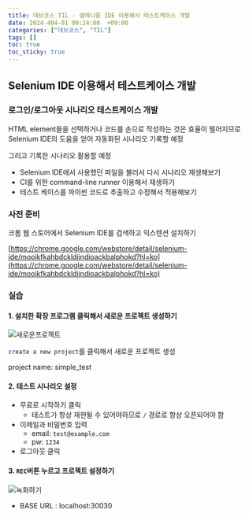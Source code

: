 ```yaml
---
title: 데브코스 TIL - 셀레니움 IDE 이용해서 테스트케이스 개발
date: 2024-404-01 09:24:00  +09:00
categories: ["데브코스", "TIL"]
tags: []
toc: true
toc_sticky: true
---
```


## Selenium IDE 이용해서 테스트케이스 개발

### 로그인/로그아웃 시나리오 테스트케이스 개발

HTML element들을 선택하거나 코드를 손으로 작성하는 것은 효율이 떨어지므로 Selenium IDE의 도움을 얻어 자동화된 시나리오 기록할 예정

그리고 기록한 시나리오 활용할 예정

- Selenium IDE에서 사용했던 파일을 불러서 다시 시나리오 재생해보기
- CI를 위한 command-line runner 이용해서 재생하기
- 테스트 케이스를 파이썬 코드로 추출하고 수정해서 적용해보기

### 사전 준비

크롬 웹 스토어에서 Selenium IDE를 검색하고 익스텐션 설치하기

[https://chrome.google.com/webstore/detail/selenium-ide/mooikfkahbdckldjjndioackbalphokd?hl=ko](https://chrome.google.com/webstore/detail/selenium-ide/mooikfkahbdckldjjndioackbalphokd?hl=ko)

### 실습

#### 1. 설치한 확장 프로그램 클릭해서 새로운 프로젝트 생성하기

![새로운프로젝트](https://github.com/hyemin12/hyemin12.github.io/assets/66300732/885c4567-1520-48a5-aaff-0abc11a92f5b)

`create a new project`를 클릭해서 새로운 프로젝트 생성

project name: simple_test

#### 2. 테스트 시나리오 설정

- 무료로 시작하기 클릭
  - 테스트가 항상 재현될 수 있어야하므로 `/` 경로로 항상 오픈되어야 함
- 이메일과 비밀번호 입력
  - email: `test@example.com`
  - pw: `1234`
- 로그아웃 클릭

#### 3. `REC`버튼 누르고 프로젝트 설정하기

![녹화하기](https://github.com/hyemin12/hyemin12.github.io/assets/66300732/781461f2-3b71-423d-975b-c5efbc0b2ec5)

- BASE URL : localhost:30030
